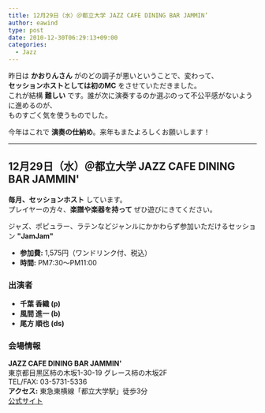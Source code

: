 ```yaml
---
title: 12月29日（水）＠都立大学 JAZZ CAFE DINING BAR JAMMIN’
author: eawind
type: post
date: 2010-12-30T06:29:13+09:00
categories:
  - Jazz
---
```

昨日は **かおりんさん** がのどの調子が悪いということで、変わって、  
**セッションホストとしては初のMC** をさせていただきました。  
これが結構 **難しい** です。誰が次に演奏するのか選ぶのって不公平感がないように進めるのが、  
ものすごく気を使うものでした。

今年はこれで **演奏の仕納め**。来年もまたよろしくお願いします！

---

## 12月29日（水）＠都立大学 JAZZ CAFE DINING BAR JAMMIN'

**毎月、セッションホスト** しています。  
プレイヤーの方々、**楽譜や楽器を持って** ぜひ遊びにきてください。

ジャズ、ポピュラー、ラテンなどジャンルにかかわらず参加いただけるセッション **"JamJam"**  

- **参加費:** 1,575円（ワンドリンク付、税込）  
- **時間:** PM7:30〜PM11:00  

### 出演者
- **千葉 香織 (p)**  
- **風間 進一 (b)**  
- **尾方 順也 (ds)**  

### 会場情報
**JAZZ CAFE DINING BAR JAMMIN'**  
東京都目黒区柿の木坂1-30-19 グレース柿の木坂2F  
TEL/FAX: 03-5731-5336  
**アクセス:** 東急東横線「都立大学駅」徒歩3分  
[公式サイト](http://www17.ocn.ne.jp/~jammin/index.htm)
